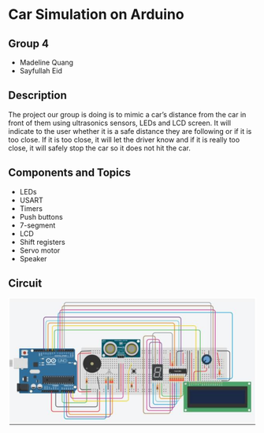 # Car Simulation on Arduino

## Group 4

- Madeline Quang
- Sayfullah Eid

## Description

The project our group is doing is to mimic a car’s distance from the car in front of them using ultrasonics sensors, LEDs and LCD screen. It will indicate to the user whether it is a safe distance they are following or if it is too close. If it is too close, it will let the driver know and if it is really too close, it will safely stop the car so it does not hit the car.

## Components and Topics

- LEDs
- USART
- Timers
- Push buttons
- 7-segment
- LCD
- Shift registers
- Servo motor
- Speaker

## Circuit

![Circuit Diagram](Circuit_Diagram.png)

